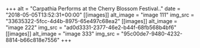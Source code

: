 +++
alt = "Carpathia Performs at the Cherry Blossom Festival.."
date = "2018-05-05T13:52:31+00:00"
[[images]]
alt_image = "image 111"
img_src = "33635322-5fcc-4d4b-8975-65e497c68ea2"
[[images]]
alt_image = "image 222"
img_src = "ad0d3331-2377-46e2-b44f-68fb568b4bf6"
[[images]]
alt_image = "image 333"
img_src = "95c00de7-9480-4232-8814-b66c818e7556"
+++
